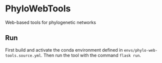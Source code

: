 # PhyloWebTools
Web-based tools for phylogenetic networks

## Run

First build and activate the conda environment defined in `envs/phylo-web-tools.source.yml`.
Then run the tool with the command `flask run`.